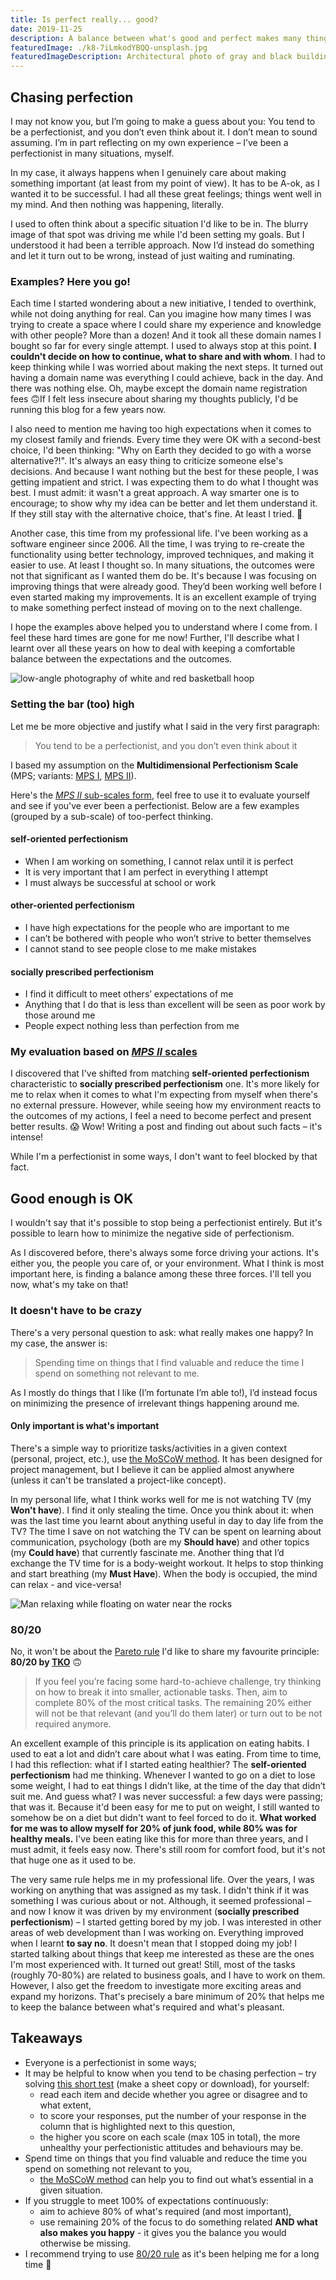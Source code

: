 ```yaml
---
title: Is perfect really... good?
date: 2019-11-25
description: A balance between what's good and perfect makes many things easier, but not everything! Here's my take on looking for the right balance.
featuredImage: ./k8-7iLmkodYBQQ-unsplash.jpg
featuredImageDescription: Architectural photo of gray and black building
---
```


## Chasing perfection
I may not know you, but I’m going to make a guess about you: You tend to be a perfectionist, and you don’t even think about it. I don’t mean to sound assuming. I’m in part reflecting on my own experience – I’ve been a perfectionist in many situations, myself.

In my case, it always happens when I genuinely care about making something important (at least from my point of view). It has to be A-ok, as I wanted it to be successful. I had all these great feelings; things went well in my mind. And then nothing was happening, literally.

I used to often think about a specific situation I'd like to be in. The blurry image of that spot was driving me while I'd been setting my goals. But I understood it had been a terrible approach. Now I’d instead do something and let it turn out to be wrong, instead of just waiting and ruminating.

### Examples? Here you go!
Each time I started wondering about a new initiative, I tended to overthink, while not doing anything for real. Can you imagine how many times I was trying to create a space where I could share my experience and knowledge with other people? More than a dozen! And it took all these domain names I bought so far for every single attempt. I used to always stop at this point. **I couldn't decide on how to continue, what to share and with whom**. I had to keep thinking while I was worried about making the next steps. It turned out having a domain name was everything I could achieve, back in the day. And there was nothing else. Oh, maybe except the domain name registration fees 🙃If I felt less insecure about sharing my thoughts publicly, I'd be running this blog for a few years now.

I also need to mention me having too high expectations when it comes to my closest family and friends. Every time they were OK with a second-best choice, I'd been thinking: "Why on Earth they decided to go with a worse alternative?!". It's always an easy thing to criticize someone else's decisions. And because I want nothing but the best for these people, I was getting impatient and strict. I was expecting them to do what I thought was best. I must admit: it wasn't a great approach. A way smarter one is to encourage; to show why my idea can be better and let them understand it. If they still stay with the alternative choice, that's fine. At least I tried. 🙂

Another case, this time from my professional life. I've been working as a software engineer since 2006. All the time, I was trying to re-create the functionality using better technology, improved techniques, and making it easier to use. At least I thought so. In many situations, the outcomes were not that significant as I wanted them do be. It's because I was focusing on improving things that were already good. They’d been working well before I even started making my improvements. It is an excellent example of trying to make something perfect instead of moving on to the next challenge.

I hope the examples above helped you to understand where I come from. I feel these hard times are gone for me now! Further, I'll describe what I learnt over all these years on how to deal with keeping a comfortable balance between the expectations and the outcomes.

<Img src="./ian-dooley-iw0azE27IOo-unsplash.jpg" alt="low-angle photography of white and red basketball hoop">

### Setting the bar (too) high

Let me be more objective and justify what I said in the very first paragraph:
> You tend to be a perfectionist, and you don’t even think about it

I based my assumption on the <strong>Multidimensional Perfectionism Scale</strong> (MPS; variants: [MPS I](https://sjdm.org/dmidi/Multidimensional_Perfectionism_Scale_I.html), [MPS II](https://sjdm.org/dmidi/Multidimensional_Perfectionism_Scale_II.html)).

Here's the [_MPS II_ sub-scales form](https://docs.google.com/spreadsheets/d/1clhq6LUw9-D4xcAicPbG9q5i2CauY3nCbutBSdRCZas/edit?usp=sharing), feel free to use it to evaluate yourself and see if you've ever been a perfectionist. Below are a few examples (grouped by a sub-scale) of too-perfect thinking.

#### self-oriented perfectionism
- When I am working on something, I cannot relax until it is perfect
- It is very important that I am perfect in everything I attempt
- I must always be successful at school or work

#### other-oriented perfectionism
- I have high expectations for the people who are important to me
- I can’t be bothered with people  who won’t strive to better themselves
- I cannot stand to see people close to me make mistakes

#### socially prescribed perfectionism
- I find it difficult to meet others’ expectations of me
- Anything that I do that is less than excellent will be seen as poor work by those around me
- People expect nothing less than perfection from me

### My evaluation based on [_MPS II_ scales](https://docs.google.com/spreadsheets/d/1clhq6LUw9-D4xcAicPbG9q5i2CauY3nCbutBSdRCZas/edit?usp=sharing)
I discovered that I've shifted from matching **self-oriented perfectionism** characteristic to **socially prescribed perfectionism** one. It's more likely for me to relax when it comes to what I'm expecting from myself when there's no external pressure. However, while seeing how my environment reacts to the outcomes of my actions, I feel a need to become perfect and present better results. 😱 Wow! Writing a post and finding out about such facts – it's intense! 

While I'm a perfectionist in some ways, I don't want to feel blocked by that fact.

## Good enough is OK

I wouldn't say that it's possible to stop being a perfectionist entirely. But it's possible to learn how to minimize the negative side of perfectionism.

As I discovered before, there's always some force driving your actions. It's either you, the people you care of, or your environment. What I think is most important here, is finding a balance among these three forces. I'll tell you now, what's my take on that!

### It doesn't have to be crazy
There's a very personal question to ask: what really makes one happy? In my case, the answer is:
> Spending time on things that I find valuable and reduce the time I spend on something not relevant to me.

As I mostly do things that I like (I’m fortunate I’m able to!), I’d instead focus on minimizing the presence of irrelevant things happening around me.

#### Only important is what's important

There's a simple way to prioritize tasks/activities in a given context (personal, project, etc.), use [the MoSCoW method](https://en.wikipedia.org/wiki/MoSCoW_method). It has been designed for project management, but I believe it can be applied almost anywhere (unless it can't be translated a project-like concept).

In my personal life, what I think works well for me is not watching TV (my **Won't have**). I find it only stealing the time. Once you think about it: when was the last time you learnt about anything useful in day to day life from the TV? The time I save on not watching the TV can be spent on learning about communication, psychology (both are my **Should have**) and other topics (my **Could have**) that currently fascinate me. Another thing that I’d exchange the TV time for is a body-weight workout. It helps to stop thinking and start breathing (my **Must Have**). When the body is occupied, the mind can relax - and vice-versa!

<Img src="./stefan-stefancik-jyeSAci8bTw-unsplash.jpg" alt="Man relaxing while floating on water near the rocks">

<h3 id="80/20-by-tko">80/20</h3>

No, it won't be about the [Pareto rule](https://en.wikipedia.org/wiki/Pareto_principle) I'd like to share my favourite principle: **80/20 by [TKO](https://twitter.com/0xTko)** 🙃

> If you feel you’re facing some hard-to-achieve challenge, try thinking on how to break it into smaller, actionable tasks. Then, aim to complete 80% of the most critical tasks. The remaining 20% either will not be that relevant (and you’ll do them later) or turn out to be not required anymore.

An excellent example of this principle is its application on eating habits. I used to eat a lot and didn’t care about what I was eating. From time to time, I had this reflection: what if I started eating healthier? The **self-oriented perfectionism** had me thinking. Whenever I wanted to go on a diet to lose some weight, I had to eat things I didn’t like, at the time of the day that didn’t suit me. And guess what? I was never successful: a few days were passing; that was it. Because it'd been easy for me to put on weight, I still wanted to somehow be on a diet but didn't want to feel forced to do it. **What worked for me was to allow myself for 20% of junk food, while 80% was for healthy meals.** I've been eating like this for more than three years, and I must admit, it feels easy now. There's still room for comfort food, but it's not that huge one as it used to be.

The very same rule helps me in my professional life. Over the years, I was working on anything that was assigned as my task. I didn't think if it was something I was curious about or not. Although, it seemed professional – and now I know it was driven by my environment (**socially prescribed perfectionism**) – I started getting bored by my job. I was interested in other areas of web development than I was working on. Everything improved when I learnt **to say no**. It doesn't mean that I stopped doing my job! I started talking about things that keep me interested as these are the ones I'm most experienced with. It turned out great! Still, most of the tasks (roughly 70-80%) are related to business goals, and I have to work on them. However, I also get the freedom to investigate more exciting areas and expand my horizons. That's precisely a bare minimum of 20% that helps me to keep the balance between what's required and what's pleasant.

<h2 id="takeaways">Takeaways</h2>

- Everyone is a perfectionist in some ways;
- It may be helpful to know when you tend to be chasing perfection – try solving [this short test](https://docs.google.com/spreadsheets/d/1clhq6LUw9-D4xcAicPbG9q5i2CauY3nCbutBSdRCZas/edit?usp=sharing) (make a sheet copy or download), for yourself:
  - read each item and decide whether you agree or disagree and to what extent,
  - to score your responses, put the number of your response in the column that is highlighted next to this question,
  - the higher you score on each scale (max 105 in total), the more unhealthy your perfectionistic attitudes and behaviours may be.
- Spend time on things that you find valuable and reduce the time you spend on something not relevant to you,
  - [the MoSCoW method](https://en.wikipedia.org/wiki/MoSCoW_method) can help you to find out what’s essential in a given situation.
- If you struggle to meet 100% of expectations continuously:
  - aim to achieve 80% of what's required (and most important),
  - use remaining 20% of the focus to do something related **AND what also makes you happy** - it gives you the balance you would otherwise be missing.
- I recommend trying to use [80/20 rule](#80/20-by-tko) as it's been helping me for a long time 🚀

